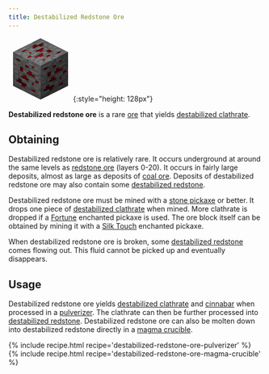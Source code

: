 ```yaml
---
title: Destabilized Redstone Ore
---
```


![Destabilized Redstone Ore](/assets/images/thermal-foundation/ore-fluid-redstone.png){:style="height: 128px"}


**Destabilized redstone ore** is a rare
[ore](https://minecraft.gamepedia.com/Ore) that yields [destabilized
clathrate](/docs/thermal-foundation/materials/destabilized-clathrate/).


Obtaining
---------
Destabilized redstone ore is relatively rare. It occurs underground at around
the same levels as [redstone ore](https://minecraft.gamepedia.com/Redstone_Ore)
(layers 0-20). It occurs in fairly large deposits, almost as large as deposits
of [coal ore](https://minecraft.gamepedia.com/Coal_Ore). Deposits of
destabilized redstone ore may also contain some [destabilized
redstone](/docs/thermal-foundation/fluids/destabilized-redstone/).

Destabilized redstone ore must be mined with a [stone
pickaxe](https://minecraft.gamepedia.com/Pickaxe) or better. It drops one piece
of [destabilized
clathrate](/docs/thermal-foundation/materials/destabilized-clathrate/) when
mined. More clathrate is dropped if a
[Fortune](https://minecraft.gamepedia.com/Fortune) enchanted pickaxe is used.
The ore block itself can be obtained by mining it with a [Silk
Touch](https://minecraft.gamepedia.com/Silk_Touch) enchanted pickaxe.

When destabilized redstone ore is broken, some [destabilized
redstone](/docs/thermal-foundation/fluids/destabilized-redstone/) comes flowing
out. This fluid cannot be picked up and eventually disappears.


Usage
-----
Destabilized redstone ore yields [destabilized
clathrate](/docs/thermal-foundation/materials/destabilized-clathrate/) and
[cinnabar](/docs/thermal-foundation/materials/cinnabar/) when processed in a
[pulverizer](/docs/thermal-expansion/machines/pulverizer/). The clathrate can
then be further processed into [destabilized
redstone](/docs/thermal-foundation/fluids/destabilized-redstone/). Destabilized
redstone ore can also be molten down into destabilized redstone directly in a
[magma crucible](/docs/thermal-expansion/machines/magma-crucible/).

<div>
{% include recipe.html recipe='destabilized-redstone-ore-pulverizer' %}<br />
{% include recipe.html recipe='destabilized-redstone-ore-magma-crucible' %}
</div>

